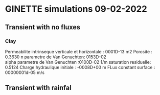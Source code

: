 # GINETTE simulations 09-02-2022

## Transient with no fluxes
### Clay
Permeabilite intrinseque verticale et horizontale : 0001D-13	m2 
Porosite : 0.3630
n parametre de Van Genuchten: 0153D-02								
alpha parametre de Van Genuchten :0100D-02	1/m
saturation residuelle: 0.5124
Charge hydraulique initiale : -0008D+00 m
FLux constant surface : 00000001d-05 m/s


## Transient with rainfal
